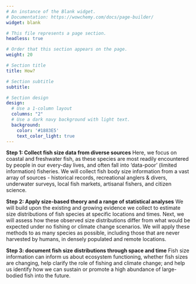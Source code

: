 ```yaml
---
# An instance of the Blank widget.
# Documentation: https://wowchemy.com/docs/page-builder/
widget: blank

# This file represents a page section.
headless: true

# Order that this section appears on the page.
weight: 20

# Section title
title: How?

# Section subtitle
subtitle:

# Section design
design:
  # Use a 1-column layout
  columns: "2"
  # Use a dark navy background with light text.
  background:
    color: '#1883E5'
    text_color_light: true
---
```


**Step 1: Collect fish size data from diverse sources**
Here, we focus on coastal and freshwater fish, as these species are most readily encountered by people in our every-day lives, and often fall into ‘data-poor’ (limited information) fisheries. We will collect fish body size information from a vast array of sources - historical records, recreational anglers & divers, underwater surveys, local fish markets, artisanal fishers, and citizen science.  

**Step 2: Apply size-based theory and a range of statistical analyses**
We will build upon the existing and growing evidence we collect to estimate size distributions of fish species at specific locations and times. Next, we will assess how these observed size distributions differ from what would be expected under no fishing or climate change scenarios. We will apply these methods to as many species as possible, including those that are never harvested by humans, in densely populated and remote locations.  

**Step 3: document fish size distributions through space and time**
Fish size information can inform us about ecosystem functioning, whether fish sizes are changing, help clarify the role of fishing and climate change; and help us identify how we can sustain or promote a high abundance of large-bodied fish into the future.  
